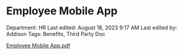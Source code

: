 # Employee Mobile App

Department: HR
Last edited: August 18, 2023 9:17 AM
Last edited by: Addison
Tags: Benefits, Third Party Doc

[Employee Mobile App.pdf](Employee_Mobile_App.pdf)